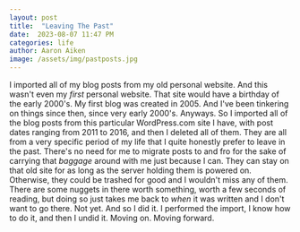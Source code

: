 ```yaml
---
layout: post
title:  "Leaving The Past"
date:  2023-08-07 11:47 PM
categories: life
author: Aaron Aiken
image: /assets/img/pastposts.jpg
---
```

I imported all of my blog posts from my old personal website. And this wasn't even my _first_ personal website. That site would have a birthday of the early 2000's. My first blog was created in 2005. And I've been tinkering on things since then, since very early 2000's. Anyways. So I imported all of the blog posts from this particular WordPress.com site I have, with post dates ranging from 2011 to 2016, and then I deleted all of them. They are all from a very specific period of my life that I quite honestly prefer to leave in the past. There's no need for me to migrate posts to and fro for the sake of carrying that _baggage_ around with me just because I can. They can stay on that old site for as long as the server holding them is powered on. Otherwise, they could be trashed for good and I wouldn't miss any of them. There are some nuggets in there worth something, worth a few seconds of reading, but doing so just takes me back to _when_ it was written and I don't want to go there. Not yet. And so I did it. I performed the import, I know how to do it, and then I undid it. Moving on. Moving forward. 